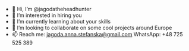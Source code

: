 - 👋 Hi, I’m @jagodatheheadhunter
- 👀 I’m interested in hiring you
- 🌱 I’m currently learning about your skills
- 💞️ I’m looking to collaborate on some cool projects around Europe
- 📫 Reach me: jagoda.anna.stefanska@gmail.com WhatsApp: +48 725 525 389

<!---
jagodatheheadhunter/jagodatheheadhunter is a ✨ special ✨ repository because its `README.md` (this file) appears on your GitHub profile.
You can click the Preview link to take a look at your changes.
--->
